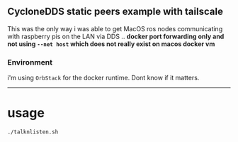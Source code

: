 ## CycloneDDS static peers example with tailscale

This was the only way i was able to get MacOS ros nodes communicating with raspberry pis on the LAN via DDS .. **docker port forwarding only and not using `--net host` which does not really exist on macos docker vm**

### Environment

i'm using `OrbStack` for the docker runtime.  Dont know if it matters.

---
# usage

    ./talknlisten.sh